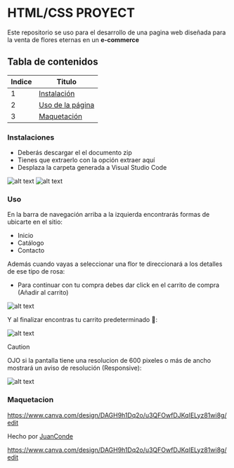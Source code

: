 # HTML/CSS PROYECT
Este repositorio se uso para el desarrollo de una pagina web diseñada para la venta de flores eternas en un **e-commerce**

## Tabla de contenidos
| Indice | Titulo  |
|--|--|
| 1 | [Instalación](#instalaciones) |
| 2 | [Uso de la página](#uso) |
| 3 | [Maquetación](#maquetación)

### Instalaciones 
- Deberás descargar el el documento zip 
- Tienes que extraerlo con la opción extraer aquí
- Desplaza la carpeta generada a Visual Studio Code
  
![alt text](image.png)
![alt text](image-1.png)

### Uso
En la barra de navegación arriba a la izquierda encontrarás formas de ubicarte en el sitio:

- Inicio
- Catálogo
- Contacto

Además cuando vayas a seleccionar una flor te direccionará a los detalles de ese tipo de rosa:

- Para continuar con tu compra debes dar click en el carrito de compra (Añadir al carrito)

![alt text](image-3.png)

Y al finalizar encontras tu carrito predeterminado 🥳:

![alt text](image-4.png)

>[!CAUTION]
> OJO si la pantalla tiene una resolucion de 600 pixeles o más de ancho mostrará un aviso de resolución (Responsive):

![alt text](image-5.png)

### Maquetacion

https://www.canva.com/design/DAGH9h1Dq2o/u3QFOwfDJKqIELyz81wi8g/edit

Hecho por [JuanConde](https://github.com/juanconde025)


https://www.canva.com/design/DAGH9h1Dq2o/u3QFOwfDJKqIELyz81wi8g/edit


